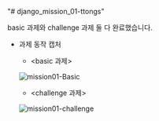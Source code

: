 "# django_mission_01-ttongs" 

basic 과제와 challenge 과제 둘 다 완료했습니다.

- 과제 동작 캡처
  - <basic 과제>
  
  ![mission01-Basic](https://user-images.githubusercontent.com/100992782/161391810-54e1c7c2-207f-49b9-a10f-00fa2448b600.gif)

  - <challenge 과제>
  
  ![mission01-challenge](https://user-images.githubusercontent.com/100992782/161391813-946e0d76-09db-4346-b82a-975a7b006335.gif)
